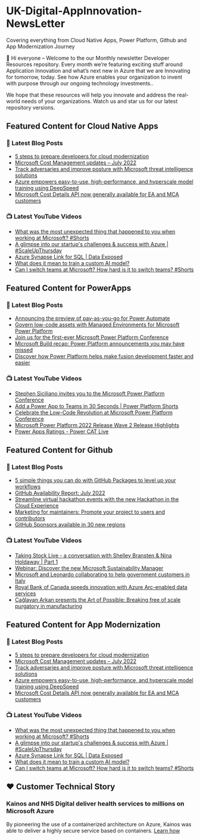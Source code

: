 # UK-Digital-AppInnovation-NewsLetter

Covering everything from Cloud Native Apps, Power Platform, Github and App Modernization Journey

👋 Hi everyone – Welcome to the our Monthly newsletter Developer Resources repository. Every month we’re featuring exciting stuff around Application Innovation and what’s next new in Azure that we are Innovating for tomorrow, today. See how Azure enables your organization to invent with purpose through our ongoing technology investments..


We hope that these resources will help you innovate and address the real-world needs of your organizations. Watch us and star us for our latest repository versions.

## Featured Content for Cloud Native Apps


### 📝 Latest Blog Posts

    
<!-- BLOGCNA:START -->
- [5 steps to prepare developers for cloud modernization](https://azure.microsoft.com/blog/5-steps-to-prepare-developers-for-cloud-modernization/)
- [Microsoft Cost Management updates – July 2022](https://azure.microsoft.com/blog/microsoft-cost-management-updates-july-2022/)
- [Track adversaries and improve posture with Microsoft threat intelligence solutions ](https://azure.microsoft.com/blog/track-adversaries-and-improve-posture-with-microsoft-threat-intelligence-solutions/)
- [Azure empowers easy-to-use, high-performance, and hyperscale model training using DeepSpeed](https://azure.microsoft.com/blog/azure-empowers-easytouse-highperformance-and-hyperscale-model-training-using-deepspeed/)
- [Microsoft Cost Details API now generally available for EA and MCA customers](https://azure.microsoft.com/blog/microsoft-cost-details-api-now-generally-available-for-ea-and-mca-customers/)
<!-- BLOGCNA:END -->

### 📺 Latest YouTube Videos

 
<!-- YOUTUBECNA:START -->
- [What was the most unexpected thing that happened to you when working at Microsoft?   #Shorts](https://www.youtube.com/watch?v=tsxxcu-NTOY)
- [A glimpse into our startup&#39;s challenges &amp; success with Azure | #ScaleUpThursday](https://www.youtube.com/watch?v=Vegy5F6dRuA)
- [Azure Synapse Link for SQL | Data Exposed](https://www.youtube.com/watch?v=9xdoMrhDDP8)
- [What does it mean to train a custom AI model?](https://www.youtube.com/watch?v=dY-ACRYHPhM)
- [Can I switch teams at Microsoft? How hard is it to switch teams?  #Shorts](https://www.youtube.com/watch?v=5hl-NC0x3Uo)
<!-- YOUTUBECNA:END -->

##  Featured Content for PowerApps
### 📝 Latest Blog Posts
<!-- BLOGPOWER:START -->
- [Announcing the preview of pay-as-you-go for Power Automate](https://cloudblogs.microsoft.com/powerplatform/2022/07/21/announcing-the-preview-of-pay-as-you-go-for-power-automate/)
- [Govern low-code assets with Managed Environments for Microsoft Power Platform](https://cloudblogs.microsoft.com/powerplatform/2022/07/12/govern-low-code-assets-with-managed-environments-for-microsoft-power-platform/)
- [Join us for the first-ever Microsoft Power Platform Conference](https://cloudblogs.microsoft.com/powerplatform/2022/07/12/join-us-for-the-first-ever-microsoft-power-platform-conference/)
- [Microsoft Build recap: Power Platform announcements you may have missed](https://cloudblogs.microsoft.com/powerplatform/2022/05/31/microsoft-build-recap-power-platform-announcements-you-may-have-missed/)
- [Discover how Power Platform helps make fusion development faster and easier](https://cloudblogs.microsoft.com/powerplatform/2022/05/25/discover-how-power-platform-helps-make-fusion-development-faster-and-easier/)
<!-- BLOGPOWER:END -->
 ### 📺 Latest YouTube Videos
    
<!-- YOUTUBEPOWER:START -->
- [Stephen Siciliano invites you to the Microsoft Power Platform Conference](https://www.youtube.com/watch?v=tB0wHYpat-0)
- [Add a Power App to Teams in 30 Seconds | Power Platform Shorts](https://www.youtube.com/watch?v=dEWjMMDEUU0)
- [Celebrate the Low-Code Revolution at Microsoft Power Platform Conference](https://www.youtube.com/watch?v=niWxKkmZ2Ic)
- [Microsoft Power Platform 2022 Release Wave 2 Release Highlights](https://www.youtube.com/watch?v=M1ZuBBZEg2M)
- [Power Apps Ratings - Power CAT Live](https://www.youtube.com/watch?v=OAEov0NozJg)
<!-- YOUTUBEPOWER:END -->

##  Featured Content for Github
### 📝 Latest Blog Posts
<!-- BLOGGITHUB:START -->
- [5 simple things you can do with GitHub Packages to level up your workflows](https://github.blog/2022-08-04-5-simple-things-you-can-do-with-github-packages-to-level-up-your-workflows/)
- [GitHub Availability Report: July 2022](https://github.blog/2022-08-03-github-availability-report-july-2022/)
- [Streamline virtual hackathon events with the new Hackathon in the Cloud Experience](https://github.blog/2022-08-02-streamline-virtual-hackathon-events-with-the-new-hackathon-in-the-cloud-experience/)
- [Marketing for maintainers: Promote your project to users and contributors](https://github.blog/2022-07-28-marketing-for-maintainers-how-to-promote-your-project-to-both-users-and-contributors/)
- [GitHub Sponsors available in 30 new regions](https://github.blog/2022-07-28-github-sponsors-available-in-30-new-regions-2/)
<!-- BLOGGITHUB:END -->
### 📺 Latest YouTube Videos
<!-- YOUTUBEGITHUB:START -->
- [Taking Stock Live - a conversation with Shelley Bransten &amp; Nina Holdaway | Part 1](https://www.youtube.com/watch?v=TlcNW_K9k4s)
- [Webinar: Discover the new Microsoft Sustainability Manager](https://www.youtube.com/watch?v=az1Zkv6fFMc)
- [Microsoft and Leonardo collaborating to help government customers in Italy](https://www.youtube.com/watch?v=FPigM91F4vU)
- [Royal Bank of Canada speeds innovation with Azure Arc-enabled data services](https://www.youtube.com/watch?v=lYvzrMgdReI)
- [Çağlayan Arkan presents the Art of Possible: Breaking free of scale purgatory in manufacturing](https://www.youtube.com/watch?v=ae4MnQKviHE)
<!-- YOUTUBEGITHUB:END -->
##  Featured Content for App Modernization
### 📝 Latest Blog Posts
<!-- BLOGAPPMOD:START -->
- [5 steps to prepare developers for cloud modernization](https://azure.microsoft.com/blog/5-steps-to-prepare-developers-for-cloud-modernization/)
- [Microsoft Cost Management updates – July 2022](https://azure.microsoft.com/blog/microsoft-cost-management-updates-july-2022/)
- [Track adversaries and improve posture with Microsoft threat intelligence solutions ](https://azure.microsoft.com/blog/track-adversaries-and-improve-posture-with-microsoft-threat-intelligence-solutions/)
- [Azure empowers easy-to-use, high-performance, and hyperscale model training using DeepSpeed](https://azure.microsoft.com/blog/azure-empowers-easytouse-highperformance-and-hyperscale-model-training-using-deepspeed/)
- [Microsoft Cost Details API now generally available for EA and MCA customers](https://azure.microsoft.com/blog/microsoft-cost-details-api-now-generally-available-for-ea-and-mca-customers/)
<!-- BLOGAPPMOD:END -->
### 📺 Latest YouTube Videos
<!-- YOUTUBEAPPMOD:START -->
- [What was the most unexpected thing that happened to you when working at Microsoft?   #Shorts](https://www.youtube.com/watch?v=tsxxcu-NTOY)
- [A glimpse into our startup&#39;s challenges &amp; success with Azure | #ScaleUpThursday](https://www.youtube.com/watch?v=Vegy5F6dRuA)
- [Azure Synapse Link for SQL | Data Exposed](https://www.youtube.com/watch?v=9xdoMrhDDP8)
- [What does it mean to train a custom AI model?](https://www.youtube.com/watch?v=dY-ACRYHPhM)
- [Can I switch teams at Microsoft? How hard is it to switch teams?  #Shorts](https://www.youtube.com/watch?v=5hl-NC0x3Uo)
<!-- YOUTUBEAPPMOD:END -->


## ♥️ Customer Technical Story 

### Kainos and NHS Digital deliver health services to millions on Microsoft Azure

By pioneering the use of a containerized architecture on Azure, Kainos was able to deliver a highly secure service based on containers. [Learn how](https://customers.microsoft.com/en-us/story/1368348549535774520-kainos-and-nhs-digital-deliver-health-services-to-millions-on-microsoft-azure)

